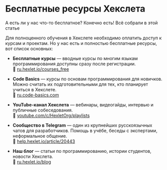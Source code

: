 # Бесплатные ресурсы Хекслета

А есть ли у нас что-то бесплатное? Конечно есть! Всё собрали в этой статье

Для полноценного обучения в Хекслете необходимо оплатить доступ к курсам и проектам. Но у нас есть и полностью бесплатные ресурсы, вот список основных:

- **Бесплатные курсы** — вводные курсы по многим языкам программирования доступны сразу после регистрации.  
  🔗 [ru.hexlet.io/courses_free](https://ru.hexlet.io/courses_free)

- **Code Basics** — курсы по основам программирования для новичков. Можно считать их подготовительными для тех, кто планирует учиться в Хекслете.  
  🔗 [ru.code-basics.com](https://ru.code-basics.com/)

- **YouTube-канал Хекслета** — вебинары, видеогайды, интервью и публичные собеседования.  
  🔗 [youtube.com/c/HexletOrg/playlists](https://www.youtube.com/c/HexletOrg/playlists)

- **Сообщество в Telegram** — один из крупнейших русскоязычных чатов для разработчиков. Помощь в учёбе, беседы с экспертами, неформальное общение.  
  🔗 [help.hexlet.io/article/20443](https://help.hexlet.io/article/20443)

- **Наш блог** — статьи по программированию, истории студентов, новости Хекслета.  
  🔗 [ru.hexlet.io/blog](https://ru.hexlet.io/blog)


